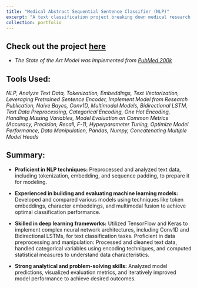 ```yaml
---
title: "Medical Abstract Sequential Sentence Classifier (NLP)"
excerpt: "A text classification project breaking down medical research papers' abstracts into more understandable sections, encompassing tasks such as dataset downloading, preprocessing, multimodal modeling, and replication of a state-of-the-art model from the PubMed Research Paper"
collection: portfolio
---
```


## Check out the project [here]([https://github.com/Daryldactyl/Tesla_CNN/blob/main/Project_1.ipynb](https://github.com/Daryldactyl/Pubmed/blob/main/Research_Paper_Classifier.ipynb))
 - *The State of the Art Model was Implemented from [PubMed 200k](https://arxiv.org/pdf/1710.06071)*
## Tools Used:
*NLP, Analyze Text Data, Tokenization, Embeddings, Text Vectorization, Leveraging Pretrained Sentence Encoder, Implement Model from Research Publication, Naive Bayes, Conv1D, Multimodal Models, Bidirectional LSTM, Text Data Preprocessing, Categorical Encoding, One Hot Encoding, Handling Missing Variables, Model Evaluation on Common Metrics (Accuracy, Precision, Recall, F-1), Hyperparameter Tuning, Optimize Model Performance, Data Manipulation, Pandas, Numpy, Concatenating Multiple Model Heads*
## Summary:
- **Proficient in NLP techniques:** Preprocessed and analyzed text data, including tokenization, embedding, and sequence padding, to prepare it for modeling.
  
- **Experienced in building and evaluating machine learning models:** Developed and compared various models using techniques like token embeddings, character embeddings, and multimodal fusion to achieve optimal classification performance.
  
- **Skilled in deep learning frameworks:** Utilized TensorFlow and Keras to implement complex neural network architectures, including Conv1D and Bidirectional LSTMs, for text classification tasks.
Proficient in data preprocessing and manipulation: Processed and cleaned text data, handled categorical variables using encoding techniques, and computed statistical measures to understand data characteristics.

- **Strong analytical and problem-solving skills:** Analyzed model predictions, visualized evaluation metrics, and iteratively improved model performance to achieve desired outcomes.
